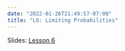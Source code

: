 ```yaml
---
date: "2022-01-26T21:49:57-07:00"
title: "L6: Limiting Probabilities"
---
```



Slides: [Lesson 6](/4limitingprob/4_stochastic_processes.pdf)
